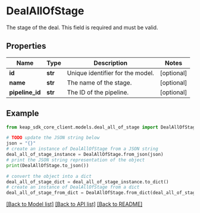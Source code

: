 # DealAllOfStage

The stage of the deal. This field is required and must be valid.

## Properties

Name | Type | Description | Notes
------------ | ------------- | ------------- | -------------
**id** | **str** | Unique identifier for the model. | [optional] 
**name** | **str** | The name of the stage. | [optional] 
**pipeline_id** | **str** | The ID of the pipeline. | [optional] 

## Example

```python
from keap_sdk_core_client.models.deal_all_of_stage import DealAllOfStage

# TODO update the JSON string below
json = "{}"
# create an instance of DealAllOfStage from a JSON string
deal_all_of_stage_instance = DealAllOfStage.from_json(json)
# print the JSON string representation of the object
print(DealAllOfStage.to_json())

# convert the object into a dict
deal_all_of_stage_dict = deal_all_of_stage_instance.to_dict()
# create an instance of DealAllOfStage from a dict
deal_all_of_stage_from_dict = DealAllOfStage.from_dict(deal_all_of_stage_dict)
```
[[Back to Model list]](../README.md#documentation-for-models) [[Back to API list]](../README.md#documentation-for-api-endpoints) [[Back to README]](../README.md)


